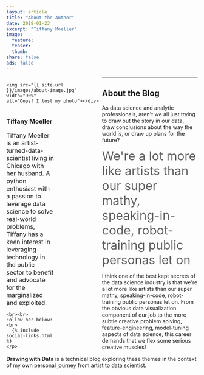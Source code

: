 ```yaml
---
layout: article
title: "About the Author"
date: 2018-01-23
excerpt: "Tiffany Moeller"
image:
  feature:
  teaser: 
  thumb: 
share: false
ads: false
---
```

<style>

@media (min-width: 600px) {

	.column {
	    float: left;
	    width: 100%;
	    vertical-align: center
	}
}

.left {
    width: 50%;
    vertical-align: center
}

.right {
    width: 50%;
    vertical-align: center
}
/* Clear floats after the columns */
.row:after {
    content: "";
    display: table;
    clear: both;
}

</style>

<div class='row'>

<div class="column left">
 
	<img src="{{ site.url }}/images/about-image.jpg"
	width="90%"
	alt="Oops! I lost my photo"></div>

<div class="column right">
	<h3> Tiffany Moeller</h3>
	<p><font size='3'>Tiffany Moeller is an artist-turned-data-scientist living in Chicago with her husband. A python enthusiast with a passion to leverage data science to solve real-world problems, Tiffany has a keen interest in leveraging technology in the public sector to benefit and advocate for the marginalized and exploited. 
	</font>
	
	<br><br>
	Follow her below: <br>
      {% include social-links.html %}
	</p>
</div>

</div>

---

<div>
<h2> About the Blog</h2>

<p> As data science and analytic professionals, aren't we all just trying to draw out the story in our data, draw conclusions about the way the world is, or draw up plans for the future?</p>

<blockquote>
	<font size="6">We're a lot more like artists than our super mathy, speaking-in-code, robot-training public personas let on </font>
</blockquote>


<p>I think one of the best kept secrets of the data science industry is that we're a lot more like artists than our super mathy, speaking-in-code, robot-training public personas let on. From the obvious data visualization component of our job to the more subtle creative problem solving, feature-engineering, model-tuning aspects of data science, this career demands that we flex some serious creative muscles!</p>

<p><b>Drawing with Data</b> is a technical blog exploring these themes in the context of my own personal journey from artist to data scientist.</p>
<div>
